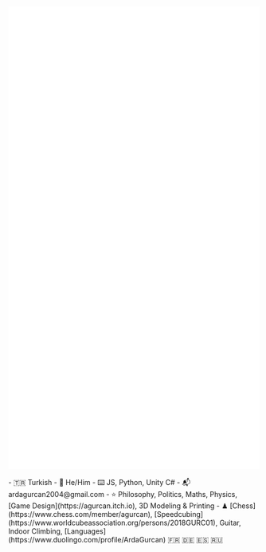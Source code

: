<div align="center">  
 
![Arda's GitHub stats](https://github.com/ArdaGurcan/ArdaGurcan/blob/main/github-metrics.svg)
 
 </div>
- 🇹🇷 Turkish
- 🥚 He/Him
- ⌨️ JS, Python, Unity C#
- 📬 ardagurcan2004@gmail.com
- ⭐ Philosophy, Politics, Maths, Physics, [Game Design](https://agurcan.itch.io), 3D Modeling & Printing
- ♟ [Chess](https://www.chess.com/member/agurcan), [Speedcubing](https://www.worldcubeassociation.org/persons/2018GURC01), Guitar, Indoor Climbing, [Languages](https://www.duolingo.com/profile/ArdaGurcan) 🇫🇷 🇩🇪 🇪🇸 🇷🇺
  
